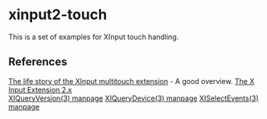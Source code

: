 
xinput2-touch
=============

This is a set of examples for XInput touch handling.


References
----------

[The life story of the XInput multitouch extension](http://lwn.net/Articles/485484/) - A good overview.
[The X Input Extension 2.x](http://www.x.org/releases/X11R7.7/doc/inputproto/XI2proto.txt)  
[XIQueryVersion(3) manpage](http://www.x.org/archive/X11R7.5/doc/man/man3/XIQueryVersion.3.html)
[XIQueryDevice(3) manpage](http://www.x.org/archive/X11R7.5/doc/man/man3/XIQueryDevice.3.html)
[XISelectEvents(3) manpage](http://www.x.org/archive/X11R7.5/doc/man/man3/XISelectEvents.3.html)

